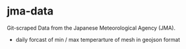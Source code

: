 # jma-data

Git-scraped Data from the Japanese Meteorological Agency (JMA).

- daily forcast of min / max temperarture of mesh in geojson format
